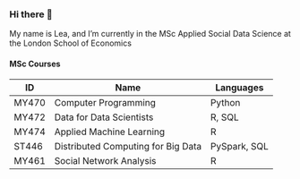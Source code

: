 ### Hi there 👋

My name is Lea, and I’m currently in the MSc Applied Social Data Science at the London School of Economics

#### MSc Courses

| ID | Name | Languages | 
| ------------- | ------------- | ------------- |
| MY470  | Computer Programming  | Python | 
| MY472  | Data for Data Scientists | R, SQL | 
| MY474  | Applied Machine Learning  | R | 
| ST446  | Distributed Computing for Big Data | PySpark, SQL | 
| MY461  | Social Network Analysis  | R | 
